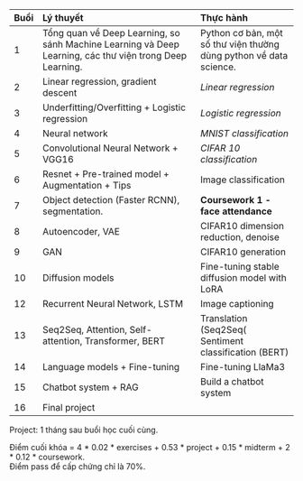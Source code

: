 

| Buổi | Lý thuyết | Thực hành |
| :---- | :---- | :---- |
| 1 | Tổng quan về Deep Learning, so sánh Machine Learning và Deep Learning, các thư viện trong Deep Learning. | Python cơ bản, một số thư viện thường dùng python về data science.  |
| 2 | Linear regression, gradient descent | *Linear regression* |
| 3 | Underfitting/Overfitting \+ Logistic regression | *Logistic regression* |
| 4 | Neural network | *MNIST classification* |
| 5 | Convolutional Neural Network \+ VGG16 | *CIFAR 10 classification* |
| 6 | Resnet \+ Pre-trained model \+ Augmentation \+ Tips | Image classification |
| 7 | Object detection (Faster RCNN), segmentation. | **Coursework 1 \- face attendance** |
| 8 | Autoencoder, VAE | CIFAR10 dimension reduction, denoise |
| 9 | GAN | CIFAR10 generation |
| 10 | Diffusion models | Fine-tuning stable diffusion model with LoRA |
| 12 | Recurrent Neural Network, LSTM | Image captioning |
| 13 | Seq2Seq, Attention, Self-attention, Transformer, BERT | Translation (Seq2Seq( Sentiment classification (BERT) |
| 14 | Language models \+ Fine-tuning | Fine-tuning LlaMa3 |
| 15 | Chatbot system \+ RAG | Build a chatbot system |
| 16 | Final project |  |

Project: 1 tháng sau buổi học cuối cùng.

Điểm cuối khóa \= 4 \* 0.02 \* exercises \+ 0.53 \* project \+ 0.15 \* midterm \+ 2 \* 0.12 \* coursework.  
Điểm pass để cấp chứng chỉ là 70%.